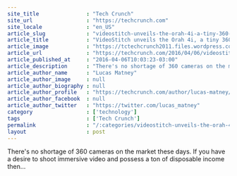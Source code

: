```yaml
---
site_title               : "Tech Crunch"
site_url                 : "https://techcrunch.com"
site_locale              : "en_US"
article_slug             : "videostitch-unveils-the-orah-4i-a-tiny-360-live-streaming-4k-camera"
article_title            : "VideoStitch unveils the Orah 4i, a tiny 360 live streaming 4K camera"
article_image            : "https://tctechcrunch2011.files.wordpress.com/2016/04/orah4i_6.png?w=764&h=400&crop=1"
article_url              : "https://techcrunch.com/2016/04/06/videostitch-unveils-the-orah-4i-a-tiny-360-live-streaming-4k-camera/"
article_published_at     : "2016-04-06T10:03:23-03:00"
article_description      : "There's no shortage of 360 cameras on the market these days. If you have a desire to shoot immersive video and possess a ton of disposable income then..."
article_author_name      : "Lucas Matney"
article_author_image     : null
article_author_biography : null
article_author_profile   : "https://techcrunch.com/author/lucas-matney/"
article_author_facebook  : null
article_author_twitter   : "https://twitter.com/lucas_matney"
category                 : ['technology']
tags                     : ['Tech Crunch']
permalink                : "/:categories/videostitch-unveils-the-orah-4i-a-tiny-360-live-streaming-4k-camera/"
layout                   : post
---
```


There's no shortage of 360 cameras on the market these days. If you have a desire to shoot immersive video and possess a ton of disposable income then...
